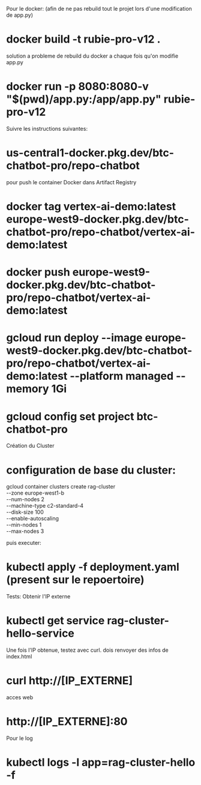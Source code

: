 Pour le docker: (afin de ne pas rebuild tout le projet lors d'une modification de app.py)
# docker build -t rubie-pro-v12 .


solution a probleme de rebuild du docker a chaque fois qu'on modifie
app.py
# docker run -p 8080:8080-v "$(pwd)/app.py:/app/app.py" rubie-pro-v12



Suivre les  instructions suivantes:


# us-central1-docker.pkg.dev/btc-chatbot-pro/repo-chatbot

pour push le container Docker dans Artifact Registry
# docker tag vertex-ai-demo:latest europe-west9-docker.pkg.dev/btc-chatbot-pro/repo-chatbot/vertex-ai-demo:latest
# docker push europe-west9-docker.pkg.dev/btc-chatbot-pro/repo-chatbot/vertex-ai-demo:latest
# gcloud run deploy --image europe-west9-docker.pkg.dev/btc-chatbot-pro/repo-chatbot/vertex-ai-demo:latest --platform managed --memory 1Gi
# gcloud config set project btc-chatbot-pro

Création du Cluster

# configuration de base du cluster:
gcloud container clusters create rag-cluster \
    --zone europe-west1-b \
    --num-nodes 2 \
    --machine-type c2-standard-4 \
    --disk-size 100 \
    --enable-autoscaling \
    --min-nodes 1 \
    --max-nodes 3

puis executer:
# kubectl apply -f deployment.yaml (present sur le repoertoire)

Tests: Obtenir l'IP externe
# kubectl get service rag-cluster-hello-service

Une fois l'IP obtenue, testez avec curl. dois renvoyer des infos de index.html
# curl http://[IP_EXTERNE]

acces web
# http://[IP_EXTERNE]:80

Pour le log
# kubectl logs -l app=rag-cluster-hello -f